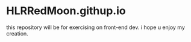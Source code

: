 # HLRRedMoon.githup.io
this repository will be for exercising on front-end dev.
i hope u enjoy my creation.
